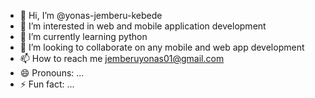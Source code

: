 - 👋 Hi, I’m @yonas-jemberu-kebede
- 👀 I’m interested in web and mobile application development
- 🌱 I’m currently learning python
- 💞️ I’m looking to collaborate on any mobile and web app development
- 📫 How to reach me jemberuyonas01@gmail.com
- 😄 Pronouns: ...
- ⚡ Fun fact: ...

<!---
yonas-jemberu-kebede/yonas-jemberu-kebede is a ✨ special ✨ repository because its `README.md` (this file) appears on your GitHub profile.
You can click the Preview link to take a look at your changes.
--->
